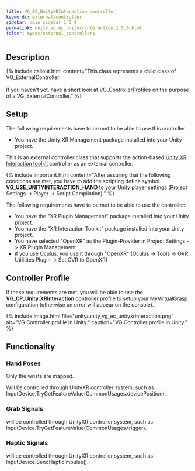 ```yaml
---
title: VG_EC_UnityXRInteraction controller
keywords: external-controller
sidebar: main_sidebar_1_5_0
permalink: unity_vg_ec_unityxrinteraction.1.5.0.html
folder: mydoc/external_controllers
---
```


## Description

{% include callout.html content="This class represents a child class of VG_ExternalController.<br><br> If you haven't yet, have a short look at [VG_ControllerProfiles](unity_component_vgcontrollerprofile.1.5.0.html) on the purpose of a VG_ExternalController." %}

## Setup 

The following requirements have to be met to be able to use this controller:

 * You have the Unity XR Management package installed into your Unity project.

This is an external controller class that supports the action-based [Unity XR Interaction toolkit](https://docs.unity3d.com/Packages/com.unity.xr.interaction.toolkit@2.0/manual/xr-controller-action-based.html) controller as an external controller.
 
{% include important.html content="After assuring that the following conditions are met, you have to add the scripting define symbol **VG_USE_UNITYINTERACTION_HAND** to your Unity player settings (Project Settings → Player → Script Compilation)." %}

The following requirements have to be met to be able to use the controller:

 * You have the "XR Plugin Management" package installed into your Unity project.
 * You have the "XR Interaction Toolkit" package installed into your Unity project.
 * You have selected "OpenXR" as the Plugin-Provider in Project Settings -> XR Plugin Management
 * if you use Oculus, you use it through "OpenXR" (Oculus -> Tools -> OVR Utilitites Plugin -> Set OVR to OpenXR)

## Controller Profile

If these requirements are met, you will be able to use the **VG_CP_Unity.XRInteraction** controller profile to setup your [MyVirtualGrasp](unity_component_myvirtualgrasp.1.5.0.html#profile) configuration (otherwise an error will appear on the console).

{% include image.html file="unity/unity_vg_ec_unityxrinteraction.png" alt="VG Controller profile in Unity." caption="VG Controller profile in Unity." %}

## Functionality

### Hand Poses
Only the wrists are mapped.

Will be controlled through UnityXR controller system, such as InputDevice.TryGetFeatureValue(CommonUsages.devicePosition).

### Grab Signals
will be controlled through UnityXR controller system, such as InputDevice.TryGetFeatureValue(CommonUsages.trigger).

### Haptic Signals
will be controlled through UnityXR controller system, such as InputDevice.SendHapticImpulse().